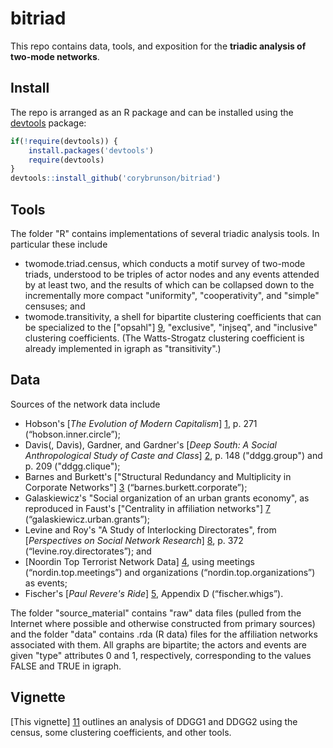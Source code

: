 bitriad
=======

This repo contains data, tools, and exposition for the **triadic analysis of two-mode networks**.

## Install

The repo is arranged as an R package and can be installed using the [devtools](http://cran.r-project.org/web/packages/devtools/index.html) package:

```r
if(!require(devtools)) {
    install.packages('devtools')
    require(devtools)
}
devtools::install_github('corybrunson/bitriad')
```

## Tools

The folder "R" contains implementations of several triadic analysis tools. In particular these include
* twomode.triad.census, which conducts a motif survey of two-mode triads, understood to be triples of actor nodes and any events attended by at least two, and the results of which can be collapsed down to the incrementally more compact "uniformity", "cooperativity", and "simple" censuses; and
* twomode.transitivity, a shell for bipartite clustering coefficients that can be specialized to the ["opsahl"] [9], "exclusive", "injseq", and "inclusive" clustering coefficients. (The Watts-Strogatz clustering coefficient is already implemented in igraph as "transitivity".)

[9]: http://toreopsahl.com/2011/12/21/article-triadic-closure-in-two-mode-networks-redefining-the-global-and-local-clustering-coefficients/
[10]: http://www.nature.com/nature/journal/v393/n6684/abs/393440a0.html

## Data

Sources of the network data include
* Hobson's [*The Evolution of Modern Capitalism*] [1], p. 271 (“hobson.inner.circle”);
* Davis(, Davis), Gardner, and Gardner's [*Deep South: A Social Anthropological Study of Caste and Class*] [2], p. 148 ("ddgg.group") and p. 209 ("ddgg.clique");
* Barnes and Burkett's ["Structural Redundancy and Multiplicity in Corporate Networks"] [3] (“barnes.burkett.corporate”);
* Galaskiewicz's "Social organization of an urban grants economy", as reproduced in Faust's ["Centrality in affiliation networks"] [7] (“galaskiewicz.urban.grants”);
* Levine and Roy's "A Study of Interlocking Directorates", from [*Perspectives on Social Network Research*] [8], p. 372 (“levine.roy.directorates”); and
* [Noordin Top Terrorist Network Data] [4], using meetings (“nordin.top.meetings”) and organizations (“nordin.top.organizations”) as events;
* Fischer's [*Paul Revere's Ride*] [5], Appendix D (“fischer.whigs”).

[1]: https://archive.org/details/evolutionofmoder00hobsuoft
[2]: http://www.amazon.com/Deep-South-Anthropological-Southern-Classics/dp/1570038155
[3]: http://www.insna.org/PDF/Connections/v30/2010_I-2_P-1-1.pdf
[4]: http://www.thearda.com/Archive/Files/Descriptions/TERRNET.asp
[5]: http://books.google.com/books/about/Paul_Revere_s_Ride.html?id=ZAvQfZFbLp4C
[7]: http://www.socsci.uci.edu/~kfaust/faust/research/articles/faust_centrality_sn_1997.pdf
[8]: http://www.sciencedirect.com/science/book/9780123525505

The folder "source_material" contains "raw" data files (pulled from the Internet where possible and otherwise constructed from primary sources) and the folder "data" contains .rda (R data) files for the affiliation networks associated with them. All graphs are bipartite; the actors and events are given "type" attributes 0 and 1, respectively, corresponding to the values FALSE and TRUE in igraph.

## Vignette

[This vignette] [11] outlines an analysis of DDGG1 and DDGG2 using the census, some clustering coefficients, and other tools.

[11]: https://github.com/corybrunson/bitriad/blob/master/intro/bitriad-intro.md